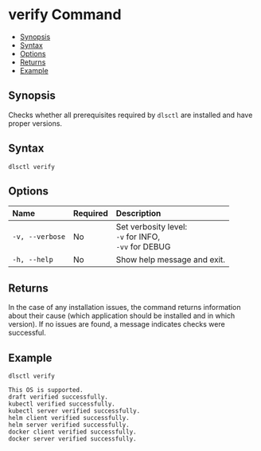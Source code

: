 # verify Command

- [Synopsis](#synopsis)
- [Syntax](#synopsis)
- [Options](#options)
- [Returns](#returns)
- [Example](#example)  

## Synopsis

Checks whether all prerequisites required by `dlsctl` are installed and have proper versions.  

## Syntax

`dlsctl verify`

## Options

| Name | Required | Description | 
|:--- |:--- |:--- |
|`-v, --verbose`| No | Set verbosity level: <br>`-v` for INFO, <br>`-vv` for DEBUG |
|`-h, --help` | No | Show help message and exit. |



## Returns

In the case of any installation issues, the command returns information about their cause (which application should be installed and in which version). If no issues are found, a message indicates checks were successful. 

## Example

`dlsctl verify`


```
This OS is supported.
draft verified successfully.
kubectl verified successfully.
kubectl server verified successfully.
helm client verified successfully.
helm server verified successfully.
docker client verified successfully.
docker server verified successfully.
```

